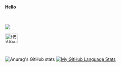 #### Hello 
<br/>

![](https://komarev.com/ghpvc/?username=Lagendking)

<a href="https://discord.gg/H5AKeu3ucZ" target="blank"><img align="center" src="https://raw.githubusercontent.com/rahuldkjain/github-profile-readme-generator/master/src/images/icons/Social/discord.svg" alt="H5AKeu3ucZ" height="30" width="40" /></a>

<br/>

![Anurag's GitHub stats](https://github-readme-stats.vercel.app/api?username=Lagendking&show_icons=true&theme=dark&hide_rank=true&hide_title=true&hide=prs) [![My GitHub Language Stats](https://github-readme-stats.vercel.app/api/top-langs/?username=Lagendking&langs_count=5&theme=dark&hide_title=true)]()

<br/>

<!--
**Lagendking/Lagendking** is a ✨ _special_ ✨ repository because its `README.md` (this file) appears on your GitHub profile.

Here are some ideas to get you started:

- 🔭 I’m currently working on ...
- 🌱 I’m currently learning ...
- 👯 I’m looking to collaborate on ...
- 🤔 I’m looking for help with ...
- 💬 Ask me about ...
- 📫 How to reach me: ...
- 😄 Pronouns: ...
- ⚡ Fun fact: ...
-->
